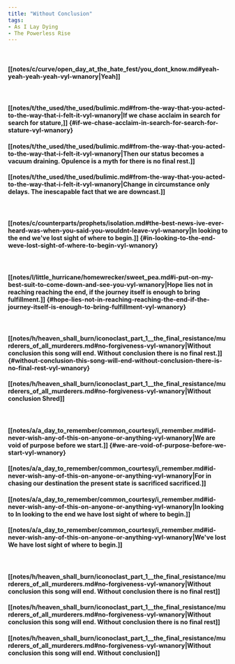 ```yaml
---
title: "Without Conclusion"
tags:
- As I Lay Dying
- The Powerless Rise
---
```

&nbsp;
#### [[notes/c/curve/open_day_at_the_hate_fest/you_dont_know.md#yeah-yeah-yeah-yeah-vyl-wnanory|Yeah]]
&nbsp;
#### [[notes/t/the_used/the_used/bulimic.md#from-the-way-that-you-acted-to-the-way-that-i-felt-it-vyl-wnanory|If we chase acclaim in search for search for stature,]] {#if-we-chase-acclaim-in-search-for-search-for-stature-vyl-wnanory}
#### [[notes/t/the_used/the_used/bulimic.md#from-the-way-that-you-acted-to-the-way-that-i-felt-it-vyl-wnanory|Then our status becomes a vacuum draining. Opulence is a myth for there is no final rest.]]
#### [[notes/t/the_used/the_used/bulimic.md#from-the-way-that-you-acted-to-the-way-that-i-felt-it-vyl-wnanory|Change in circumstance only delays. The inescapable fact that we are downcast.]]
&nbsp;
#### [[notes/c/counterparts/prophets/isolation.md#the-best-news-ive-ever-heard-was-when-you-said-you-wouldnt-leave-vyl-wnanory|In looking to the end we've lost sight of where to begin.]] {#in-looking-to-the-end-weve-lost-sight-of-where-to-begin-vyl-wnanory}
&nbsp;
#### [[notes/l/little_hurricane/homewrecker/sweet_pea.md#i-put-on-my-best-suit-to-come-down-and-see-you-vyl-wnanory|Hope lies not in reaching reaching the end, if the journey itself is enough to bring fulfillment.]] {#hope-lies-not-in-reaching-reaching-the-end-if-the-journey-itself-is-enough-to-bring-fulfillment-vyl-wnanory}
&nbsp;
#### [[notes/h/heaven_shall_burn/iconoclast_part_1__the_final_resistance/murderers_of_all_murderers.md#no-forgiveness-vyl-wnanory|Without conclusion this song will end. Without conclusion there is no final rest.]] {#without-conclusion-this-song-will-end-without-conclusion-there-is-no-final-rest-vyl-wnanory}
#### [[notes/h/heaven_shall_burn/iconoclast_part_1__the_final_resistance/murderers_of_all_murderers.md#no-forgiveness-vyl-wnanory|Without conclusion  Shred]]
&nbsp;
#### [[notes/a/a_day_to_remember/common_courtesy/i_remember.md#id-never-wish-any-of-this-on-anyone-or-anything-vyl-wnanory|We are void of purpose before we start.]] {#we-are-void-of-purpose-before-we-start-vyl-wnanory}
#### [[notes/a/a_day_to_remember/common_courtesy/i_remember.md#id-never-wish-any-of-this-on-anyone-or-anything-vyl-wnanory|For in chasing our destination the present state is sacrificed  sacrificed.]]
#### [[notes/a/a_day_to_remember/common_courtesy/i_remember.md#id-never-wish-any-of-this-on-anyone-or-anything-vyl-wnanory|In looking to  In looking to the end we have lost sight of where to begin.]]
#### [[notes/a/a_day_to_remember/common_courtesy/i_remember.md#id-never-wish-any-of-this-on-anyone-or-anything-vyl-wnanory|We've lost  We have lost sight of where to begin.]]
&nbsp;
#### [[notes/h/heaven_shall_burn/iconoclast_part_1__the_final_resistance/murderers_of_all_murderers.md#no-forgiveness-vyl-wnanory|Without conclusion this song will end. Without conclusion there is no final rest]]
#### [[notes/h/heaven_shall_burn/iconoclast_part_1__the_final_resistance/murderers_of_all_murderers.md#no-forgiveness-vyl-wnanory|Without conclusion this song will end. Without conclusion there is no final rest]]
#### [[notes/h/heaven_shall_burn/iconoclast_part_1__the_final_resistance/murderers_of_all_murderers.md#no-forgiveness-vyl-wnanory|Without conclusion this song will end. Without conclusion]]
